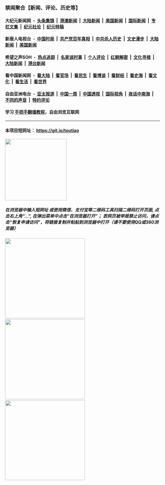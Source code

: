 ### 禁闻聚合【新闻、评论、历史等】

#### 大纪元新闻网 &nbsp;-&nbsp; [头条集锦](indexes/E头条集锦.md?t=03062203) &nbsp;|&nbsp; [港澳新闻](indexes/E港澳新闻.md?t=03062203)  &nbsp;|&nbsp; [大陆新闻](indexes/E大陆新闻.md?t=03062203) &nbsp;|&nbsp; [美国新闻](indexes/E美国新闻.md?t=03062203) &nbsp;|&nbsp; [国际新闻](indexes/E国际新闻.md?t=03062203) &nbsp;|&nbsp; [专栏文集](indexes/E专栏文集.md?t=03062203) &nbsp;|&nbsp; [纪元社论](indexes/E纪元社论.md?t=03062203) &nbsp;|&nbsp; [纪元特稿](indexes/E纪元特稿.md?t=03062203) 

#### 新唐人电视台 &nbsp;-&nbsp; [中国时局](indexes/N中国时局.md?t=03062203) &nbsp;|&nbsp; [共产党百年真相](indexes/N共产党百年真相.md?t=03062203) &nbsp;|&nbsp; [中共杀人历史](indexes/N中共杀人历史.md?t=03062203) &nbsp;|&nbsp; [文史漫步](indexes/N文史漫步.md?t=03062203) &nbsp;|&nbsp; [大陆新闻](indexes/N大陆新闻.md?t=03062203) &nbsp;|&nbsp; [美国新闻](indexes/N美国新闻.md?t=03062203)

#### 希望之声SOH &nbsp;-&nbsp; [热点追踪](indexes/H热点追踪.md?t=03062203) &nbsp;|&nbsp; [名家谈时事](indexes/H名家谈时事.md?t=03062203) &nbsp;|&nbsp; [个人评论](indexes/H个人评论.md?t=03062203)  &nbsp;|&nbsp; [红朝解密](indexes/H红朝解密.md?t=03062203) &nbsp;|&nbsp; [文化寻根](indexes/H文化寻根.md?t=03062203) &nbsp;|&nbsp; [大陆新闻](indexes/H大陆新闻.md?t=03062203) &nbsp;|&nbsp; [港台新闻](indexes/H港台新闻.md?t=03062203)

#### 看中国新闻网 &nbsp;-&nbsp; [看大陆](indexes/S看大陆.md?t=03062203) &nbsp;|&nbsp; [看官场](indexes/S看官场.md?t=03062203) &nbsp;|&nbsp; [看民生](indexes/S看民生.md?t=03062203)  &nbsp;|&nbsp; [看博谈](indexes/S看博谈.md?t=03062203) &nbsp;|&nbsp; [看财经](indexes/S看财经.md?t=03062203) &nbsp;|&nbsp; [看史海](indexes/S看史海.md?t=03062203) &nbsp;|&nbsp; [看文化](indexes/S看文化.md?t=03062203) &nbsp;|&nbsp; [看生活](indexes/S看生活.md?t=03062203) &nbsp;|&nbsp; [看世界](indexes/S看世界.md?t=03062203)

#### 自由亚洲电台 &nbsp;-&nbsp; [亚太报道](indexes/R亚太报道.md?t=03062203) &nbsp;|&nbsp; [中国一周](indexes/R中国一周.md?t=03062203) &nbsp;|&nbsp; [中国透视](indexes/R中国透视.md?t=03062203)  &nbsp;|&nbsp; [国际视角](indexes/R国际视角.md?t=03062203) &nbsp;|&nbsp; [夜话中南海](indexes/R夜话中南海.md?t=03062203) &nbsp;|&nbsp; [不同的声音](indexes/R不同的声音.md?t=03062203) &nbsp;|&nbsp; [特约评论](indexes/R特约评论.md?t=03062203)

#### 学习 [手把手翻墙教程](https://github.com/gfw-breaker/guides/wiki)，自由浏览互联网

----

#### 本项目短网址： https://git.io/toutiao
<img src="https://raw.githubusercontent.com/gfw-breaker/banned-news/master/scripts/img/qr.png" width="200px"/>  

##### 在浏览器中输入短网址 或使用微信、支付宝等二维码工具扫描二维码打开页面, 点击右上角"...", 在弹出菜单中点击“在浏览器打开”； 若网页被举报禁止访问，请点击“恢复申请访问”，将链接复制并粘贴到浏览器中打开（请不要使用QQ或360浏览器）

<img src="https://raw.githubusercontent.com/gfw-breaker/banned-news/master/scripts/img/1.png" width="260px"/> &nbsp; <img src="https://raw.githubusercontent.com/gfw-breaker/banned-news/master/scripts/img/2.png" width="260px"/> &nbsp; <img src="https://raw.githubusercontent.com/gfw-breaker/banned-news/master/scripts/img/3.png" width="260px"/>
